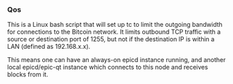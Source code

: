 ### Qos ###

This is a Linux bash script that will set up tc to limit the outgoing bandwidth for connections to the Bitcoin network. It limits outbound TCP traffic with a source or destination port of 1255, but not if the destination IP is within a LAN (defined as 192.168.x.x).

This means one can have an always-on epicd instance running, and another local epicd/epic-qt instance which connects to this node and receives blocks from it.
